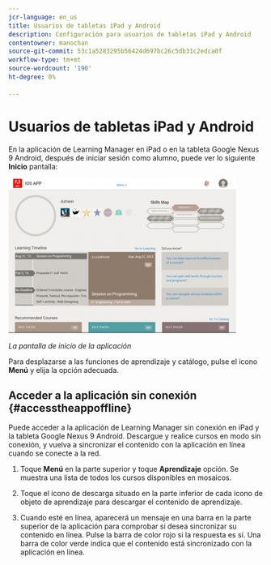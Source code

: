 ```yaml
---
jcr-language: en_us
title: Usuarios de tabletas iPad y Android
description: Configuración para usuarios de tabletas iPad y Android
contentowner: manochan
source-git-commit: 53c1a5283295b56424d697bc26c5db31c2edca0f
workflow-type: tm+mt
source-wordcount: '190'
ht-degree: 0%

---
```




# Usuarios de tabletas iPad y Android

En la aplicación de Learning Manager en iPad o en la tableta Google Nexus 9 Android, después de iniciar sesión como alumno, puede ver lo siguiente **Inicio** pantalla:

![](assets/screenshot-2015-08-07-12-24-40-e1439211134842.png)

*La pantalla de inicio de la aplicación*

Para desplazarse a las funciones de aprendizaje y catálogo, pulse el icono **Menú** y elija la opción adecuada.

<!--![](assets/menu-ipad.png)-->

## Acceder a la aplicación sin conexión {#accesstheappoffline}

Puede acceder a la aplicación de Learning Manager sin conexión en iPad y la tableta Google Nexus 9 Android. Descargue y realice cursos en modo sin conexión, y vuelva a sincronizar el contenido con la aplicación en línea cuando se conecte a la red.

1. Toque **Menú** en la parte superior y toque **Aprendizaje** opción. Se muestra una lista de todos los cursos disponibles en mosaicos.
1. Toque el icono de descarga situado en la parte inferior de cada icono de objeto de aprendizaje para descargar el contenido de aprendizaje.

   <!--![](assets/download-ipad.png)-->

1. Cuando esté en línea, aparecerá un mensaje en una barra en la parte superior de la aplicación para comprobar si desea sincronizar su contenido en línea. Pulse la barra de color rojo si la respuesta es sí. Una barra de color verde indica que el contenido está sincronizado con la aplicación en línea.

<!--## Track device storage {#trackdevicestorage}

You can monitor your device storage periodically.

Tap the profile icon at the upper-right corner of the app and tap **Device Storage** menu option.

![](assets/app-device-storage.png)

An app storage information dialog appears as shown below.

![](assets/app-storage.png)

Using the app storage information, you can check the total space of device, app and the downloaded courses. This information enables you to download courses accordingly. To delete the downloaded courses in the device, tap X icon adjacent to each course name.-->
